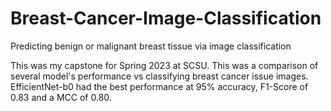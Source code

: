 # Breast-Cancer-Image-Classification
Predicting benign or malignant breast tissue via image classification

This was my capstone for Spring 2023 at SCSU. This was a comparison of several model's performance vs classifying breast cancer issue images. EfficientNet-b0 had the best performance at 95% accuracy, F1-Score of 0.83 and a MCC of 0.80.
